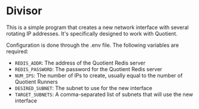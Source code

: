# Divisor

This is a simple program that creates a new network interface with several rotating IP addresses. It's specifically designed to work with Quotient.

Configuration is done through the .env file. The following variables are required:

- `REDIS_ADDR`: The address of the Quotient Redis server
- `REDIS_PASSWORD`: The password for the Quotient Redis server
- `NUM_IPS`: The number of IPs to create, usually equal to the number of Quotient Runners
- `DESIRED_SUBNET`: The subnet to use for the new interface
- `TARGET_SUBNETS`: A comma-separated list of subnets that will use the new interface